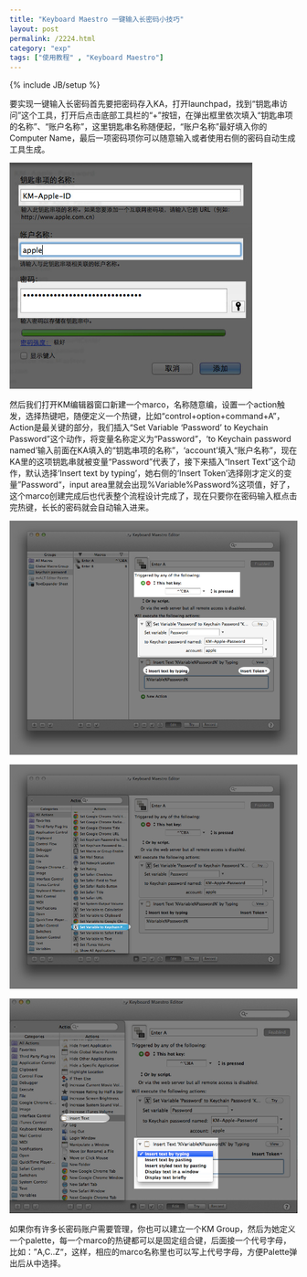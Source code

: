 ```yaml
---
title: "Keyboard Maestro 一键输入长密码小技巧"
layout: post
permalink: /2224.html
category: "exp"
tags: ["使用教程" , "Keyboard Maestro"]
---
```

{% include JB/setup %}

要实现一键输入长密码首先要把密码存入KA，打开launchpad，找到“钥匙串访问”这个工具，打开后点击底部工具栏的“+”按钮，在弹出框里依次填入“钥匙串项的名称”、“账户名称”，这里钥匙串名称随便起，“账户名称”最好填入你的Computer Name，最后一项密码项你可以随意输入或者使用右侧的密码自动生成工具生成。

![Keyboard Maestro 一键输入长密码小技巧][1]

<div class="insert-post-ads">
</div>

然后我们打开KM编辑器窗口新建一个marco，名称随意编，设置一个action触发，选择热键吧，随便定义一个热键，比如“control+option+command+A”，Action是最关键的部分，我们插入“Set Variable ‘Password’ to Keychain Password”这个动作，将变量名称定义为“Password”，‘to Keychain password named’输入前面在KA填入的“钥匙串项的名称”，‘account’填入“账户名称”，现在KA里的这项钥匙串就被变量“Password”代表了，接下来插入“Insert Text”这个动作，默认选择‘Insert text by typing’，她右侧的‘Insert Token’选择刚才定义的变量”Password“，input area里就会出现%Variable%Password%这项值，好了，这个marco创建完成后也代表整个流程设计完成了，现在只要你在密码输入框点击完热键，长长的密码就会自动输入进来。

![Keyboard Maestro 一键输入长密码小技巧][2]

![Keyboard Maestro 一键输入长密码小技巧][3]

![Keyboard Maestro 一键输入长密码小技巧][4]

如果你有许多长密码账户需要管理，你也可以建立一个KM Group，然后为她定义一个palette，每一个marco的热键都可以是固定组合键，后面接一个代号字母，比如：”A,C..Z“，这样，相应的marco名称里也可以写上代号字母，方便Palette弹出后从中选择。

 [1]: /wp-content/uploads/sinapicv2-backup/2224-ww3-large-005V4vEUjw1enufvyerjej30bt0b0gmm.jpg
 [2]: /wp-content/uploads/sinapicv2-backup/2224-ww3-large-005V4vEUjw1enufw6jl2cj30q30l8tc6.jpg
 [3]: /wp-content/uploads/sinapicv2-backup/2224-ww3-large-005V4vEUjw1enufwg9ds2j30q30kbwjs.jpg
 [4]: /wp-content/uploads/sinapicv2-backup/2224-ww1-large-005V4vEUjw1enufwslbxuj30mx0h5wjq.jpg


